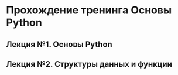 # Прохождение тренинга Основы Python

## Лекция №1. Основы Python

## Лекция №2. Структуры данных и функции
